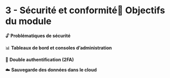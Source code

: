 # 3 - Sécurité et conformité🎯 **Objectifs du module**



🔓 **Problématiques de sécurité**



📊 **Tableaux de bord et consoles d’administration**



🔐 **Double authentification (2FA)**



☁️ **Sauvegarde des données dans le cloud**
